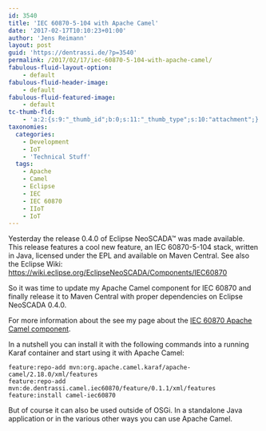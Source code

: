 ```yaml
---
id: 3540
title: 'IEC 60870-5-104 with Apache Camel'
date: '2017-02-17T10:10:23+01:00'
author: 'Jens Reimann'
layout: post
guid: 'https://dentrassi.de/?p=3540'
permalink: /2017/02/17/iec-60870-5-104-with-apache-camel/
fabulous-fluid-layout-option:
    - default
fabulous-fluid-header-image:
    - default
fabulous-fluid-featured-image:
    - default
tc-thumb-fld:
    - 'a:2:{s:9:"_thumb_id";b:0;s:11:"_thumb_type";s:10:"attachment";}'
taxonomies:
  categories:
    - Development
    - IoT
    - 'Technical Stuff'
  tags:
    - Apache
    - Camel
    - Eclipse
    - IEC
    - IEC 60870
    - IIoT
    - IoT
---
```


Yesterday the release 0.4.0 of Eclipse NeoSCADA™ was made available. This release features a cool new feature, an IEC 60870-5-104 stack, written in Java, licensed under the EPL and available on Maven Central. See also the Eclipse Wiki: <https://wiki.eclipse.org/EclipseNeoSCADA/Components/IEC60870>

<!-- more -->

So it was time to update my Apache Camel component for IEC 60870 and finally release it to Maven Central with proper dependencies on Eclipse NeoSCADA 0.4.0.

For more information about the see my page about the [IEC 60870 Apache Camel component](/camel-iec60870).

In a nutshell you can install it with the following commands into a running Karaf container and start using it with Apache Camel:

```
feature:repo-add mvn:org.apache.camel.karaf/apache-camel/2.18.0/xml/features
feature:repo-add mvn:de.dentrassi.camel.iec60870/feature/0.1.1/xml/features
feature:install camel-iec60870
```

But of course it can also be used outside of OSGi. In a standalone Java application or in the various other ways you can use Apache Camel.
